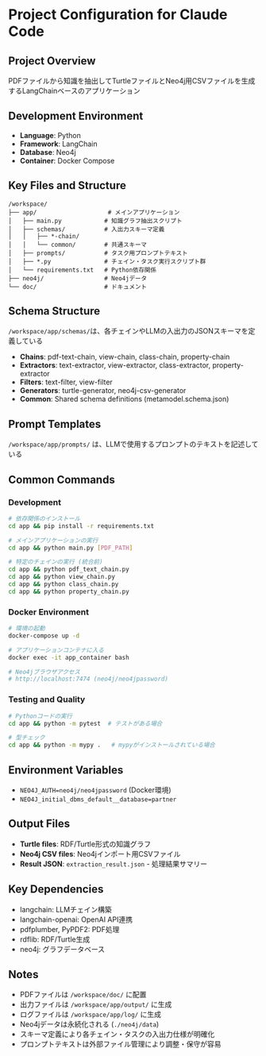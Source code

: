 # Project Configuration for Claude Code

## Project Overview
PDFファイルから知識を抽出してTurtleファイルとNeo4j用CSVファイルを生成するLangChainベースのアプリケーション

## Development Environment
- **Language**: Python
- **Framework**: LangChain
- **Database**: Neo4j
- **Container**: Docker Compose

## Key Files and Structure
```
/workspace/
├── app/                    # メインアプリケーション
│   ├── main.py            # 知識グラフ抽出スクリプト
│   ├── schemas/           # 入出力スキーマ定義
│   │   ├── *-chain/
│   │   └── common/        # 共通スキーマ
│   ├── prompts/           # タスク用プロンプトテキスト
│   ├── *.py               # チェイン・タスク実行スクリプト群
│   └── requirements.txt   # Python依存関係
├── neo4j/                 # Neo4jデータ
└── doc/                   # ドキュメント
```

## Schema Structure
`/workspace/app/schemas/`は、各チェインやLLMの入出力のJSONスキーマを定義している
- **Chains**: pdf-text-chain, view-chain, class-chain, property-chain
- **Extractors**: text-extractor, view-extractor, class-extractor, property-extractor
- **Filters**: text-filter, view-filter
- **Generators**: turtle-generator, neo4j-csv-generator
- **Common**: Shared schema definitions (metamodel.schema.json)

## Prompt Templates
`/workspace/app/prompts/` は、LLMで使用するプロンプトのテキストを記述している

## Common Commands

### Development
```bash
# 依存関係のインストール
cd app && pip install -r requirements.txt

# メインアプリケーションの実行
cd app && python main.py [PDF_PATH]

# 特定のチェインの実行 (統合前)
cd app && python pdf_text_chain.py
cd app && python view_chain.py
cd app && python class_chain.py
cd app && python property_chain.py
```

### Docker Environment
```bash
# 環境の起動
docker-compose up -d

# アプリケーションコンテナに入る
docker exec -it app_container bash

# Neo4jブラウザアクセス
# http://localhost:7474 (neo4j/neo4jpassword)
```

### Testing and Quality
```bash
# Pythonコードの実行
cd app && python -m pytest  # テストがある場合

# 型チェック
cd app && python -m mypy .   # mypyがインストールされている場合
```

## Environment Variables
- `NEO4J_AUTH=neo4j/neo4jpassword` (Docker環境)
- `NEO4J_initial_dbms_default__database=partner`

## Output Files
- **Turtle files**: RDF/Turtle形式の知識グラフ
- **Neo4j CSV files**: Neo4jインポート用CSVファイル
- **Result JSON**: `extraction_result.json` - 処理結果サマリー

## Key Dependencies
- langchain: LLMチェイン構築
- langchain-openai: OpenAI API連携
- pdfplumber, PyPDF2: PDF処理
- rdflib: RDF/Turtle生成
- neo4j: グラフデータベース

## Notes
- PDFファイルは `/workspace/doc/` に配置
- 出力ファイルは `/workspace/app/output/` に生成
- ログファイルは `/workspace/app/log/` に生成
- Neo4jデータは永続化される (`./neo4j/data`)
- スキーマ定義により各チェイン・タスクの入出力仕様が明確化
- プロンプトテキストは外部ファイル管理により調整・保守が容易